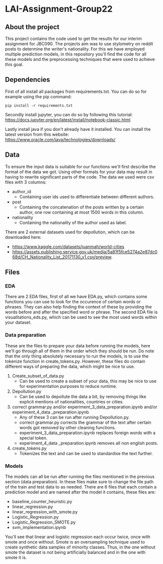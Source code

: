 # LAI-Assignment-Group22

## About the project
This project contains the code used to get the results for our interim assignment for JBC090. The projects aim was to use 
stylometry on reddit posts to determine the writer's nationality. For this we have employed multiple prediction models, 
in this repository you'll find the code for all these models and the preprocessing techniques that were used to achieve 
this goal. 

## Dependencies
First of all install all packages from requirements.txt. You can do so for example using the pip command:

~~~
pip install -r requirements.txt
~~~
Secondly install jupyter, you can do so by following this tutorial: 
https://docs.jupyter.org/en/latest/install/notebook-classic.html

Lastly install java if you don't already have it installed. You can install the latest version from this website: 
https://www.oracle.com/java/technologies/downloads/

## Data

To ensure the input data is suitable for our functions we'll first describe the format of the data we got. Using other
formats for your data may result in having to rewrite significant parts of the code. The data we used were csv files 
with 3 columns: 
- author_id
  - Containing user ids used to differentiate between different authors.
- post
  - Containing the concatenation of the posts written by a certain author, one row containing at most 1500 words in this column.
- nationality
  - Containing the nationality of the author used as label.

There are 2 external datasets used for depollution, which can be downloaded here: 
- https://www.kaggle.com/datasets/juanmah/world-cities
- https://assets.publishing.service.gov.uk/media/5a81f5fce5274a2e87dc068d/CH_Nationality_List_20171130_v1.csv/preview.

## Files

### EDA
There are 2 EDA files, first of all we have EDA.py, which contains some functions you can use to look for the occurence 
of certain words or phrases. They can also help finding the context of these by providing the words before and after 
the specified word or phrase. The second EDA file is visualitations_eds.py, which can be used to see the most used words
within your dataset.

### Data preparation
These are the files to prepare your data before running the models, here we'll go through all of them in the order which
they should be run. Do note that the only thing absolutely necessary to run the models, is to use the tokenize function 
in create_tokens.py. However, these files do contain different ways of preparing the data, which might be nice to use.
1. Create_subset_of_data.py
   - Can be used to create a subset of your data, this may be nice to use for experimentation purposes to reduce runtime.
3. Depollution.py
   - Can be used to depollute the data a bit, by removing things like explicit mentions of nationalities, countries or cities.
5. correct grammar.py and/or experiment_3_data_preparation.ipynb and/or experiment_4_data _preparation.ipynb
   - Any of these 3 can be run after running Depollution.py.
   - correct grammar.py corrects the grammar of the text after certain words got removed by other cleaning functions.
   - experiment_3_data_preparation.ipynb replaces foreign words with a special token.
   - experiment_4_data _preparation.ipynb removes all non english posts.
7. create_tokens.py
   - Tokenizes the text and can be used to standardise the text further.

### Models
The models can all be run after running the files mentioned in the previous section (data preparation). In these files 
make sure to change the file path of the train and test data to as needed.
There are 6 files that each contain a prediction model and are named after the model it contains, these files are:
- baseline_counter_heuristic.py
- linear_regression.py
- linear_regression_with_smote.py
- Logistic_Regression.py
- Logistic_Regression_SMOTE.py
- svm_implementation.ipynb

You'll see that linear and logistic regression each occur twice, once with smote and once without. Smote is an 
oversampling technique used to create synthetic data samples of minority classes. Thus, in the one without smote the 
dataset is not being artificially balanced and in the one with smote it is.
